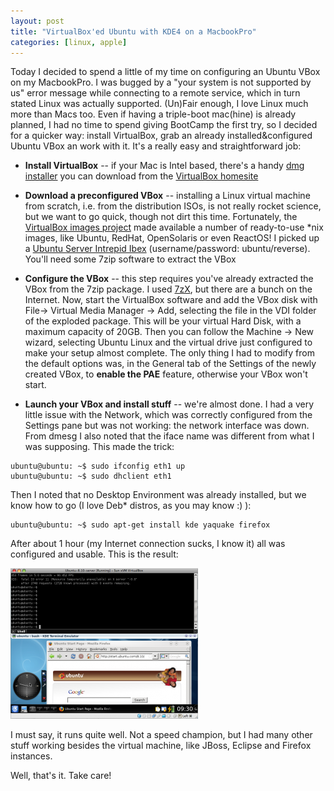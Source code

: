 ```yaml
---
layout: post
title: "VirtualBox'ed Ubuntu with KDE4 on a MacbookPro"
categories: [linux, apple]
---
```

Today I decided to spend a little of my time on configuring an Ubuntu VBox on my MacbookPro. I was bugged by a "your system is not supported by us" error message while connecting to a remote service, which in turn stated Linux was actually supported. (Un)Fair enough, I love Linux much more than Macs too.
Even if having a triple-boot mac(hine) is already planned, I had no time to spend giving BootCamp the first try, so I decided for a quicker way: install VirtualBox, grab an already installed&amp;configured Ubuntu VBox an work with it. It's a really easy and straightforward job:

- **Install VirtualBox** -- if your Mac is Intel based, there's a handy <a title="VirtualBox installer" href="http://download.virtualbox.org/virtualbox/2.1.0/VirtualBox-2.1.0-41146-OSX_x86.dmg">dmg installer</a> you can download from the <a title="VirtualBox homesite" href="http://www.virtualbox.org/" target="_blank">VirtualBox homesite</a>

- **Download a preconfigured VBox** -- installing a Linux virtual machine from scratch, i.e. from the distribution ISOs, is not really rocket science, but we want to go quick, though not dirt this time. Fortunately, the <a title="VirtualBox images project" href="http://virtualbox.wordpress.com/" target="_blank">VirtualBox images project</a> made available a number of ready-to-use *nix images, like Ubuntu, RedHat, OpenSolaris or even ReactOS! I picked up a <a title="Ubuntu Server Intrepid Ibex" href="http://downloads.sourceforge.net/virtualboximage/ubuntu-8.10-server-x86.7z">Ubuntu Server Intrepid Ibex</a> (username/password: ubuntu/reverse). You'll need some 7zip software to extract the VBox

- **Configure the VBox** -- this step requires you've already extracted the VBox from the 7zip package. I used <a title="7zX homepage" href="http://sixtyfive.xmghosting.com/products/7zx/">7zX</a>, but there are a bunch on the Internet. Now, start the VirtualBox software and add the VBox disk with File-&gt; Virtual Media Manager -&gt; Add, selecting the file in the VDI folder of the exploded package. This will be your virtual Hard Disk, with a maximum capacity of 20GB. Then you can follow the Machine -&gt; New wizard, selecting Ubuntu Linux and the virtual drive just configured to make your setup almost complete. The only thing I had to modify from the default options was, in the General tab of the Settings of the newly created VBox, to <strong>enable the PAE</strong> feature, otherwise your VBox won't start.

- **Launch your VBox and install stuff** -- we're almost done. I had a very little issue with the Network, which was correctly configured from the Settings pane but was not working: the network interface was down. From dmesg I also noted that the iface name was different from what I was supposing. This made the trick:

```
ubuntu@ubuntu: ~$ sudo ifconfig eth1 up
ubuntu@ubuntu: ~$ sudo dhclient eth1
```

Then I noted that no Desktop Environment was already installed, but we know how to go (I love Deb* distros, as you may know :) ):

    ubuntu@ubuntu: ~$ sudo apt-get install kde yaquake firefox

After about 1 hour (my Internet connection sucks, I know it) all was configured and usable. This is the result:

<img class="size-medium wp-image-47" title="ubuntu-kde4-firefox-yakuake-virtualbox" src="/img/post/virt-kde-yakuake.png" alt="Ubuntu + KDE4 + Firefox + Yakuake inside a VirtualBox ;)" width="300" height="241" />

I must say, it runs quite well. Not a speed champion, but I had many other stuff working besides the virtual machine, like JBoss, Eclipse and Firefox instances.

Well, that's it. Take care!
